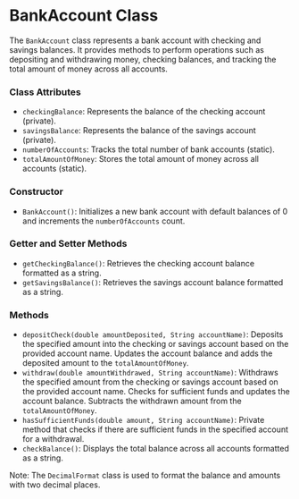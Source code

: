 # BankAccount Class

The `BankAccount` class represents a bank account with checking and savings balances. It provides methods to perform operations such as depositing and withdrawing money, checking balances, and tracking the total amount of money across all accounts.

### Class Attributes

- `checkingBalance`: Represents the balance of the checking account (private).
- `savingsBalance`: Represents the balance of the savings account (private).
- `numberOfAccounts`: Tracks the total number of bank accounts (static).
- `totalAmountOfMoney`: Stores the total amount of money across all accounts (static).

### Constructor

- `BankAccount()`: Initializes a new bank account with default balances of 0 and increments the `numberOfAccounts` count.

### Getter and Setter Methods

- `getCheckingBalance()`: Retrieves the checking account balance formatted as a string.
- `getSavingsBalance()`: Retrieves the savings account balance formatted as a string.

### Methods

- `depositCheck(double amountDeposited, String accountName)`: Deposits the specified amount into the checking or savings account based on the provided account name. Updates the account balance and adds the deposited amount to the `totalAmountOfMoney`.
- `withdraw(double amountWithdrawed, String accountName)`: Withdraws the specified amount from the checking or savings account based on the provided account name. Checks for sufficient funds and updates the account balance. Subtracts the withdrawn amount from the `totalAmountOfMoney`.
- `hasSufficientFunds(double amount, String accountName)`: Private method that checks if there are sufficient funds in the specified account for a withdrawal.
- `checkBalance()`: Displays the total balance across all accounts formatted as a string.

Note: The `DecimalFormat` class is used to format the balance and amounts with two decimal places.